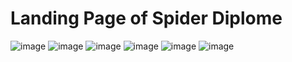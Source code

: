 # Landing Page of Spider Diplome

 ![image]()
  ![image]()
   ![image]()
    ![image]()
     ![image]()
      ![image]()
      
    
